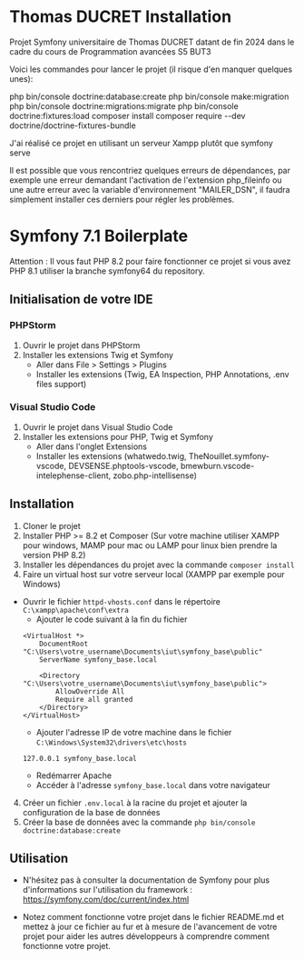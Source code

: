 # Thomas DUCRET Installation

Projet Symfony universitaire de Thomas DUCRET datant de fin 2024 dans le cadre du cours de Programmation avancées S5 BUT3

Voici les commandes pour lancer le projet (il risque d'en manquer quelques unes):

php bin/console doctrine:database:create
php bin/console make:migration
php bin/console doctrine:migrations:migrate
php bin/console doctrine:fixtures:load
composer install
composer require --dev doctrine/doctrine-fixtures-bundle

J'ai réalisé ce projet en utilisant un serveur Xampp plutôt que symfony serve

Il est possible que vous rencontriez quelques erreurs de dépendances, par exemple une erreur demandant l'activation de l'extension php_fileinfo ou une autre erreur avec la variable d'environnement "MAILER_DSN", il faudra simplement installer ces derniers pour régler les problèmes.


# Symfony 7.1 Boilerplate 

Attention : Il vous faut PHP 8.2 pour faire fonctionner ce projet si vous avez PHP 8.1 utiliser la branche symfony64 du repository.

## Initialisation de votre IDE

### PHPStorm

1. Ouvrir le projet dans PHPStorm
2. Installer les extensions Twig et Symfony
    - Aller dans File > Settings > Plugins
    - Installer les extensions (Twig, EA Inspection, PHP Annotations, .env files support)

### Visual Studio Code

1. Ouvrir le projet dans Visual Studio Code
2. Installer les extensions pour PHP, Twig et Symfony
    - Aller dans l'onglet Extensions
    - Installer les extensions (whatwedo.twig, TheNouillet.symfony-vscode, DEVSENSE.phptools-vscode, 
    bmewburn.vscode-intelephense-client, zobo.php-intellisense)

## Installation

1. Cloner le projet
2. Installer PHP >= 8.2 et Composer (Sur votre machine utiliser XAMPP pour windows, MAMP pour mac ou LAMP pour linux bien prendre la version PHP 8.2)
3. Installer les dépendances du projet avec la commande `composer install`
4. Faire un virtual host sur votre serveur local (XAMPP par exemple pour Windows) 
 - Ouvrir le fichier `httpd-vhosts.conf` dans le répertoire `C:\xampp\apache\conf\extra`
    - Ajouter le code suivant à la fin du fichier
    ```
    <VirtualHost *>
        DocumentRoot "C:\Users\votre_username\Documents\iut\symfony_base\public"
        ServerName symfony_base.local
        
        <Directory "C:\Users\votre_username\Documents\iut\symfony_base\public">
            AllowOverride All
            Require all granted
        </Directory>
    </VirtualHost>
    ```
    - Ajouter l'adresse IP de votre machine dans le fichier `C:\Windows\System32\drivers\etc\hosts`
    ```
    127.0.0.1 symfony_base.local
    ```
    - Redémarrer Apache
    - Accéder à l'adresse `symfony_base.local` dans votre navigateur

4. Créer un fichier `.env.local` à la racine du projet et ajouter la configuration de la base de données
5. Créer la base de données avec la commande `php bin/console doctrine:database:create`

## Utilisation

- N'hésitez pas à consulter la documentation de Symfony pour plus d'informations sur l'utilisation du framework : https://symfony.com/doc/current/index.html

- Notez comment fonctionne votre projet dans le fichier README.md et mettez à jour ce fichier au fur et à mesure de l'avancement de votre projet pour aider les autres développeurs à comprendre comment fonctionne votre projet.